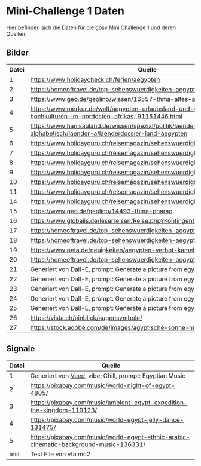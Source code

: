 # Mini-Challenge 1 Daten

Hier befinden sich die Daten für die gbsv Mini Challenge 1 und deren Quellen. 

## Bilder 

| Datei | Quelle                                                                                                                              |
| ----- | ----------------------------------------------------------------------------------------------------------------------------------- |
| 1     | https://www.holidaycheck.ch/ferien/aegypten                                                                                         |
| 2     | https://homeoftravel.de/top-sehenswuerdigkeiten-aegypten/                                                                           |
| 3     | https://www.geo.de/geolino/wissen/16557-thma-altes-aegypten                                                                         |
| 4     | https://www.merkur.de/welt/aegypten-urlaubsland-und-wiege-frueher-hochkulturen-im-nordosten-afrikas-91151446.html                   |
| 5     | https://www.hanisauland.de/wissen/spezial/politik/laenderdossier/laenderdossier-alphabetisch/laender-a/laenderdossier-land-aegypten |
| 6     | https://www.holidayguru.ch/reisemagazin/sehenswuerdigkeiten-aegypten/                                                               |
| 7     | https://www.holidayguru.ch/reisemagazin/sehenswuerdigkeiten-aegypten/                                                               |
| 8     | https://www.holidayguru.ch/reisemagazin/sehenswuerdigkeiten-aegypten/                                                               |
| 9     | https://www.holidayguru.ch/reisemagazin/sehenswuerdigkeiten-aegypten/                                                               |
| 10    | https://www.holidayguru.ch/reisemagazin/sehenswuerdigkeiten-aegypten/                                                               |
| 11    | https://www.holidayguru.ch/reisemagazin/sehenswuerdigkeiten-aegypten/                                                               |
| 14    | https://www.holidayguru.ch/reisemagazin/sehenswuerdigkeiten-aegypten/                                                               |
| 15    | https://www.geo.de/geolino/14493-thma-pharao                                                                                        |
| 16    | https://www.globalis.de/leserreisen/Reise.php?Kontingent=97556                                                                      |
| 17    | https://homeoftravel.de/top-sehenswuerdigkeiten-aegypten/                                                                           |
| 18    | https://homeoftravel.de/top-sehenswuerdigkeiten-aegypten/                                                                           |
| 19    | https://www.peta.de/neuigkeiten/aegypten-verbot-kamelreiten-gizeh/                                                                  |
| 20    | https://homeoftravel.de/top-sehenswuerdigkeiten-aegypten/                                                                           |
| 21    | Generiert von Dall-E, prompt: Generate a picture from egypt                                                                         |
| 22    | Generiert von Dall-E, prompt: Generate a picture from egypt                                                                         |
| 23    | Generiert von Dall-E, prompt: Generate a picture from egypt                                                                         |
| 24    | Generiert von Dall-E, prompt: Generate a picture from egypt                                                                         |
| 25    | Generiert von Dall-E, prompt: Generate a picture from egypt + Variations                                                            |
| 26    | https://vista.ch/einblick/augensymbole/                                                                                             |
| 27    | https://stock.adobe.com/de/images/agyptische-sonne-mit-handen/53614636                                                              |

## Signale



| Datei | Quelle                                                                                                  |
| ----- | ------------------------------------------------------------------------------------------------------- |
| 1     | Generiert von [Veed](https://www.veed.io/tools/ai-music-generator), vibe: Chill, prompt: Egyptian Music |
| 2     | https://pixabay.com/music/world-night-of-egypt-4805/                                                    |
| 3     | https://pixabay.com/music/ambient-egypt-expedition-the-kingdom-119123/                                  |
| 4     | https://pixabay.com/music/world-egypt-jelly-dance-131475/                                               |
| 5     | https://pixabay.com/music/world-egypt-ethnic-arabic-cinematic-background-music-136331/                  |
| test  | Test File von vta mc2                                                                                   |
 
